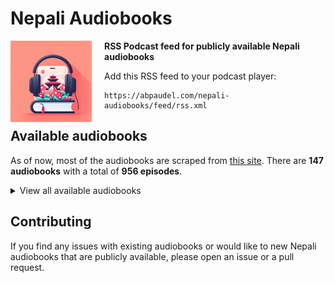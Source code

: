 # Nepali Audiobooks
<img src="nepali-audiobooks.jpg" style="width: 130px; margin-right: 20px;" align="left">

**RSS Podcast feed for publicly available Nepali audiobooks**

Add this RSS feed to your podcast player:
```
https://abpaudel.com/nepali-audiobooks/feed/rss.xml
```

## Available audiobooks
As of now, most of the audiobooks are scraped from [this site](https://hamroawaz.blogspot.com/2012/04/shruti-sambeg.html).
There are **147 audiobooks** with a total of **956 episodes**.

<details>
<summary>View all available audiobooks</summary>
<ol>
    <li>Junkiri Ko Sangeet</li>
    <li>Subarnalata</li>
    <li>Sarsarti Sansar</li>
    <li>Jhareko Paat</li>
    <li>Faliyeko Saman</li>
    <li>Swet Bhairabi</li>
    <li>Paheli</li>
    <li>Maiya</li>
    <li>Laltin Ko Ujyaloma</li>
    <li>Yunika</li>
    <li>Hajur Aama Ko Katha</li>
    <li>Meera</li>
    <li>Tamasuk</li>
    <li>Tribhuvan Ki Erika</li>
    <li>Ojhel</li>
    <li>Jadau Malik</li>
    <li>Ramila Nani</li>
    <li>Naughreko June</li>
    <li>Nihau Namaste</li>
    <li>Jhajhalkaharu</li>
    <li>White Cane</li>
    <li>Taap</li>
    <li>Abiral Bagdachha Indrawati</li>
    <li>Arki Aimai</li>
    <li>Bhok Ra Bhittaharu</li>
    <li>Aarli Bhai</li>
    <li>Chuli</li>
    <li>Sabiti Novel</li>
    <li>Urgen ko Ghoda</li>
    <li>Mantha Darayeko Juug</li>
    <li>Red Square</li>
    <li>Budhan Ko Ghodi</li>
    <li>Gham Ka Paila Haru</li>
    <li>Lu Novel</li>
    <li>Godhuli Sansar</li>
    <li>Abstract Chintan Pyaj</li>
    <li>Vianna Ma Tin Mahina</li>
    <li>Kathmandu Selfie</li>
    <li>Gularko Phool</li>
    <li>Dhamboji Chok</li>
    <li>Affairgunj</li>
    <li>Dwanda Ko Abasan</li>
    <li>Timro Logne Ra Ma</li>
    <li>Saya Novel</li>
    <li>Likhe Novel</li>
    <li>Siddhartha Novel</li>
    <li>Aaja Ramita Cha</li>
    <li>Lal Chudi | Krishna Abiral</li>
    <li>Anuradha</li>
    <li>Seto Dharti</li>
    <li>Sakas</li>
    <li>Sadak Ra Pratibha</li>
    <li>Chat Girl</li>
    <li>Unko Samjhana</li>
    <li>Summer Love</li>
    <li>Agnibatika</li>
    <li>Karnali Blues</li>
    <li>Damini Bhir</li>
    <li>Darbar Bahiraki Maharani</li>
    <li>Muluk Bahira Ma</li>
    <li>Atripta Garbhadhan</li>
    <li>Aakarharu ra Chhaayaaharu | Nepali Story</li>
    <li>Comrade Anjana and Chuki | Nepali Story</li>
    <li>Yesari Janmiyaou Hami Maato Baata</li>
    <li>Soch | Karna Shakya</li>
    <li>Shanta</li>
    <li>Sahar Ko Katha</li>
    <li>Chapaiyeka Anuhar</li>
    <li>Deshle Hareko Yudha</li>
    <li>Pallo Gharko Jhyal</li>
    <li>Laila Majnu</li>
    <li>Franseli Premi</li>
    <li>Lolita</li>
    <li>Pyaas Bhitrako Bidroha</li>
    <li>Seto Bagh</li>
    <li>Karma</li>
    <li>Nasho</li>
    <li>Barbarik</li>
    <li>Atma Britanta</li>
    <li>Nepali Novel Palpasa Cafe</li>
    <li>Nepali Novel Pagal basti</li>
    <li>Nepali Novel Radha</li>
    <li>Novel Romeo and Juliet</li>
    <li>Nepali Novel Sumnima</li>
    <li>Nepali Novel Maile Sarita ko Hatya Gare</li>
    <li>Nepali Novel Paribhasit Aakhaharu</li>
    <li>Nepali Novel Babu Aama Ra Chora</li>
    <li>Cleopatra</li>
    <li>Nepali Novel Tin Ghumti</li>
    <li>Eleven Minutes</li>
    <li>The Good Earth</li>
    <li>The Alchemist</li>
    <li>Anabrit</li>
    <li>Akhet</li>
    <li>Pani ko Gham</li>
    <li>Nepali Novel Communist</li>
    <li>Naagpash</li>
    <li>Deuki</li>
    <li>Prastab Prem</li>
    <li>karagar nepali novels, Shruti Sambeg, Achyut Ghimire</li>
    <li>Nepali Novel Aadha Bato</li>
    <li>Tee Dinharu</li>
    <li>Nepali Novel Jhola</li>
    <li>Antarman ko Yatra</li>
    <li>Phool ko Aankha ma</li>
    <li>Santa Gatha</li>
    <li>China Harayeko Manche</li>
    <li>Divaswapna</li>
    <li>Parikrama Annapurna</li>
    <li>Jhunu Maiya</li>
    <li>Location</li>
    <li>Nilo Trishna, Niskarsha</li>
    <li>Saharko Khojima | Ujyalo Tira | Euta Antya</li>
    <li>Kandaaghari Kaa Phool Haru</li>
    <li>Stories from Hawan</li>
    <li>Yatra Aarambhako Serofero</li>
    <li>Kaidi Number 11 | Janmina Napayeka Nani Haru</li>
    <li>Urmila | Surparnkha</li>
    <li>Aakarharu ra Chhaayaaharu | Nepali Story</li>
    <li>Yesari Janmiyaou Hami Maato Baata</li>
    <li>Chuki | Nepali Story</li>
    <li>Comrade Anjana | Nepali Story</li>
    <li>Urmila | Nepali Story</li>
    <li>Suparnakha | Nepali Story</li>
    <li>Arko Jeevan | Nepal Story</li>
    <li>Dristi | Nepali Story</li>
    <li>Living Together | Nepali Story</li>
    <li>Lakure Pheri Phulne Cha | Nepali Story</li>
    <li>Nilo Trishna | Nepali Story</li>
    <li>Niskarsa | Nepali Story</li>
    <li>Fatemako Anido Raat | Christina at the Rate | Mrityu Mela | Raju Babu Shrestha</li>
    <li>Chita Mathi ko Bihani | Kahile Banda Nahune Dhoka | Chita Mathiko Bihani</li>
    <li>Post Martum | Nepali Story</li>
    <li>Udharo Jutta | Nepali Story</li>
    <li>Pema Bhauju | Grihayuddha ko Ghau katha sangraha</li>
    <li>Chiso Gham | Pratirup | Parai Aama | Saru Pokhrel</li>
    <li>19 Number | Skhalan | Anamol Mani Poudel</li>
    <li>Budho Kusumko Rukh | Duri Parda Bhitra Parda Bahira | Aawaz</li>
    <li>Kabi ek Rekhachitra | Comrade ek Kathaharu</li>
    <li>Ghoda | Santule Chakai</li>
    <li>Sanskar | Bhoot | Rajendra Bimal ka Kathaharu</li>
    <li>Ghat Pratighat | Jindagi, a Time Bomb | Dhurba Sapkota</li>
    <li>Kalo Pot | Ragatle Latpatieka Jijibisha | Daulat Bikram Bista</li>
    <li>Dallo and Flight Number 717 | Lenin Banjade</li>
    <li>Abhisapta | Sambandhahin Sambandha haru</li>
    <li>Yuddha | Matapitalai Sodhnuhos | Aama Januhos | Maya Thakuri</li>
    <li>Karodau Kasturi</li>
</ol>
</details>

## Contributing
If you find any issues with existing audiobooks or would like to new Nepali audiobooks that are publicly available, please open an issue or a pull request.
